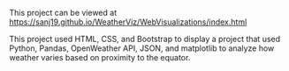 
This project can be viewed at https://sanj19.github.io/WeatherViz/WebVisualizations/index.html

This project used HTML, CSS, and Bootstrap to display a project that used Python, Pandas, OpenWeather API, JSON, and matplotlib to analyze how weather varies based on proximity to the equator.


